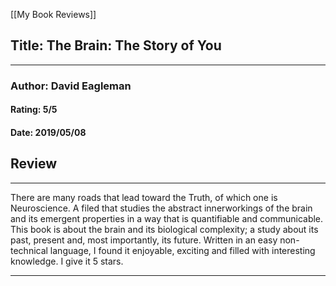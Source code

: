[[My Book Reviews]]

 
 ## Title: The Brain: The Story of You
 ---
 ### Author: David Eagleman
 #### Rating: 5/5
 #### Date: 2019/05/08


 ## Review
 ---
 There are many roads that lead toward the Truth, of which one is Neuroscience. A filed that studies the abstract innerworkings of the brain and its emergent properties in a way that is quantifiable and communicable. This book is about the brain and its biological complexity; a study about its past, present and, most importantly, its future. Written in an easy non-technical language, I found it enjoyable, exciting and filled with interesting knowledge. I give it 5 stars.  
  




 ---
 